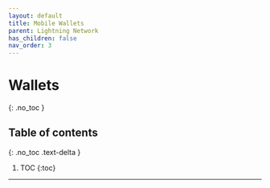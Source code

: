 ```yaml
---
layout: default
title: Mobile Wallets
parent: Lightning Network
has_children: false
nav_order: 3
---
```


# Wallets
{: .no_toc }


## Table of contents
{: .no_toc .text-delta }

1. TOC
{:toc}

---
